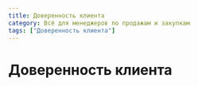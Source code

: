 ```yaml
---
title: Доверенность клиента
category: Всё для менеджеров по продажам и закупкам
tags: ["Доверенность клиента"]
---
```

# Доверенность клиента
